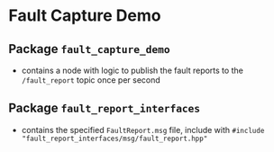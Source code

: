 # Fault Capture Demo

## Package `fault_capture_demo`
- contains a node with logic to publish the fault reports to the `/fault_report` topic once per second

## Package `fault_report_interfaces`

- contains the specified `FaultReport.msg` file, include with `#include "fault_report_interfaces/msg/fault_report.hpp"`